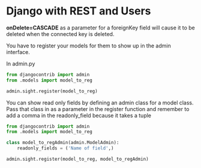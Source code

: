 # Django with REST and Users

**onDelete=CASCADE** as a parameter for a foreignKey field will cause it to be deleted when the connected key is deleted.

You have to register your models for them to show up in the admin interface.

In admin.py

```python
from djangocontrib import admin
from .models import model_to_reg

admin.sight.register(model_to_reg)
```

You can show read only fields by defining an admin class for a model class. Pass that class in as a parameter in the register function and remember to add a comma in the readonly_field because it takes a tuple

```python
from djangocontrib import admin
from .models import model_to_reg

class model_to_regAdmin(admin.ModelAdmin):
    readonly_fields = ('Name of field',)

admin.sight.register(model_to_reg, model_to_regAdmin)
```
